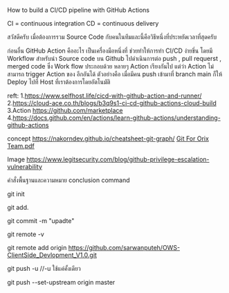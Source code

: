 How to build a CI/CD pipeline with GitHub Actions 

CI = continuous integration 
CD = continuous delivery 

สวัสดีครับ เมื่อต้องการรวม Source Code กับคนในทีมและนี้คือวิธีหนึ่งที่ประหยัดเวลาที่สุดครับ

ก่อนอื่น  GitHub Action คืออะไร  เป็นเครื่องมือหนึ่งที่ ช่วยทำให้การทำ CI/CD ง่ายขึ่น โดยมี Workflow สำหรับนำ Source code บน Github ไปดำเนินการต่อ  push , pull requerst , merged code  ซึ่ง Work flow ประกอบด้วย หลายๆ Action เรียงกันไป แต่ว่า Action ไม่สามารถ trigger Action ของ อีกอันได้ ตัวอย่างคือ เมื่อมีคน push เข้ามาที่ branch main ก็ให้ Deploy ไปที่ Host ที่เราต้องการโดยอัตโนมัติ  







reft: 1.https://www.selfhost.life/cicd-with-github-action-and-runner/
      2.https://cloud-ace.co.th/blogs/b3q9s1-ci-cd-github-actions-cloud-build
      3.Action https://github.com/marketplace 
      4.https://docs.github.com/en/actions/learn-github-actions/understanding-github-actions

concept 
https://nakorndev.github.io/cheatsheet-git-graph/
[Git For Orix Team.pdf](https://github.com/sarwanputeh/CI-CD-pipeline-with-GitHub-Actions/files/12067114/Git.For.Orix.Team.pdf)


Image 
https://www.legitsecurity.com/blog/github-privilege-escalation-vulnerability

คำสั่งพื้นฐานและความหมาย
conclusion command

git init

git add.

git commit -m "upadte"

git remote -v


 git remote add origin https://github.com/sarwanputeh/OWS-ClientSide_Devlopment_V1.0.git


git push -u      //-u ใช้แค่คั้งเดียว

git push --set-upstream origin master




